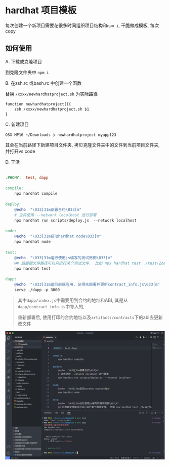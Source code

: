 # hardhat 项目模板



每次创建一个新项目需要花很多时间组织项目结构和`npm i`, 干脆做成模板, 每次copy

## 如何使用

A. 下载或克隆项目

到克隆文件夹中 `npm i`



B. 在zsh.rc 或bash.rc 中创建一个函数

替换 `/xxxx/newhardhatproject.sh` 为实际路径

```
function newhardhatproject(){
	zsh /xxxx/newhardhatproject.sh $1
}
```



C. 新建项目

`OSX MP16 ~/Downloads ❯ newhardhatproject myapp123`

其会在当前路径下新建项目文件夹, 拷贝克隆文件夹中的文件到当前项目文件夹, 并打开vs code



D. 干活

```makefile

.PHONY:  test, dapp

compile:
	npx hardhat compile

deploy:
	@echo  "\033[31m部署合约\033[m" 
	# 这将使用 --network localhost 进行部署
	npx hardhat run scripts/deploy.js  --network localhost

node:
	@echo  "\033[31m启动hardhat node\033[m" 
	npx hardhat node

test:
	@echo  "\033[31m运行使用js编写的测试用例\033[m" 
	@# 后面跟文件路径可以只运行某个测试文件， 比如 npx hardhat test ./test/ZombieAttack.test.js 
	npx hardhat test

dapp:
	@echo  "\033[31m运行前端应用, 记得先部署并更新contract_info.js\033[m"
	serve ./dapp -p 3000
```



> 其中`dapp/index.js`中需要用到合约的地址和ABI, 其是从`dapp/contract_info.js`中导入的,
>
> 重新部署后, 使用打印的合约地址以及`artifacts/contracts`下的abi去更新改文件



![image](https://github.com/yinhui1984/imagehosting/blob/main/images/1669180828535913000.jpg?raw=true)